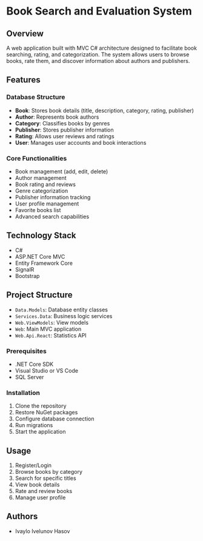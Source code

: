 # Book Search and Evaluation System

## Overview

A web application built with MVC C# architecture designed to facilitate book searching, rating, and categorization. The system allows users to browse books, rate them, and discover information about authors and publishers.

## Features

### Database Structure
- **Book**: Stores book details (title, description, category, rating, publisher)
- **Author**: Represents book authors
- **Category**: Classifies books by genres
- **Publisher**: Stores publisher information
- **Rating**: Allows user reviews and ratings
- **User**: Manages user accounts and book interactions

### Core Functionalities
- Book management (add, edit, delete)
- Author management
- Book rating and reviews
- Genre categorization
- Publisher information tracking
- User profile management
- Favorite books list
- Advanced search capabilities

## Technology Stack
- C#
- ASP.NET Core MVC
- Entity Framework Core
- SignalR
- Bootstrap

## Project Structure
- `Data.Models`: Database entity classes
- `Services.Data`: Business logic services
- `Web.ViewModels`: View models
- `Web`: Main MVC application
- `Web.Api.React`: Statistics API

### Prerequisites
- .NET Core SDK
- Visual Studio or VS Code
- SQL Server

### Installation
1. Clone the repository
2. Restore NuGet packages
3. Configure database connection
4. Run migrations
5. Start the application

## Usage
1. Register/Login
2. Browse books by category
3. Search for specific titles
4. View book details
5. Rate and review books
6. Manage user profile


## Authors
- Ivaylo Ivelunov Hasov


